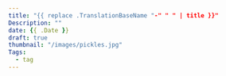 ```yaml
---
title: "{{ replace .TranslationBaseName "-" " " | title }}"
Description: ""
date: {{ .Date }}
draft: true
thumbnail: "/images/pickles.jpg"
Tags:
  - tag
---
```

